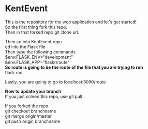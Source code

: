 # KentEvent
This is the repository for the web application and let's get started! <br>
So the first thing fork this repo. <br>
Then in that forked repo git clone url. <br>

Then cd into KentEvent repo <br>
cd into the Flask file <br>
Then type the following commands <br>
$env:FLASK_ENV="development" <br>
&env:FLASK_APP="flaskr/route" <br>
**So route is going to be the route of the file that you are trying to run** <br>
flask run <br>

Lastly, you are going to go to localhost:5000/route <br>

**Now to update your branch <br>**
If you just colned this repo, use git pull <br>

If you forked the repo<br>
git checkout branchname <br>
git merge origin/master <br>
git push origin branchname <br>
